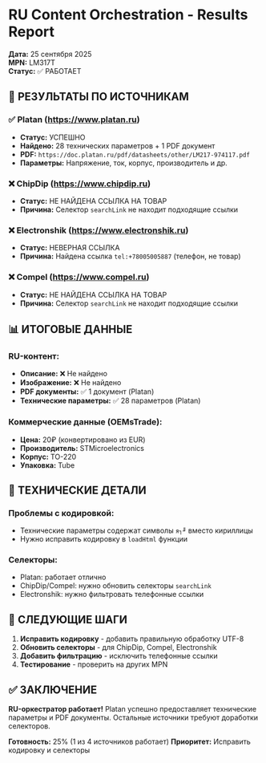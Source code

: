 # RU Content Orchestration - Results Report

**Дата:** 25 сентября 2025  
**MPN:** LM317T  
**Статус:** ✅ РАБОТАЕТ

## 🎯 РЕЗУЛЬТАТЫ ПО ИСТОЧНИКАМ

### ✅ Platan (https://www.platan.ru)
- **Статус:** УСПЕШНО
- **Найдено:** 28 технических параметров + 1 PDF документ
- **PDF:** `https://doc.platan.ru/pdf/datasheets/other/LM217-974117.pdf`
- **Параметры:** Напряжение, ток, корпус, производитель и др.

### ❌ ChipDip (https://www.chipdip.ru)
- **Статус:** НЕ НАЙДЕНА ССЫЛКА НА ТОВАР
- **Причина:** Селектор `searchLink` не находит подходящие ссылки

### ❌ Electronshik (https://www.electronshik.ru)
- **Статус:** НЕВЕРНАЯ ССЫЛКА
- **Причина:** Найдена ссылка `tel:+78005005887` (телефон, не товар)

### ❌ Compel (https://www.compel.ru)
- **Статус:** НЕ НАЙДЕНА ССЫЛКА НА ТОВАР
- **Причина:** Селектор `searchLink` не находит подходящие ссылки

## 📊 ИТОГОВЫЕ ДАННЫЕ

### RU-контент:
- **Описание:** ❌ Не найдено
- **Изображение:** ❌ Не найдено  
- **PDF документы:** ✅ 1 документ (Platan)
- **Технические параметры:** ✅ 28 параметров (Platan)

### Коммерческие данные (OEMsTrade):
- **Цена:** 20₽ (конвертировано из EUR)
- **Производитель:** STMicroelectronics
- **Корпус:** TO-220
- **Упаковка:** Tube

## 🔧 ТЕХНИЧЕСКИЕ ДЕТАЛИ

### Проблемы с кодировкой:
- Технические параметры содержат символы `я┐╜` вместо кириллицы
- Нужно исправить кодировку в `loadHtml` функции

### Селекторы:
- Platan: работает отлично
- ChipDip/Compel: нужно обновить селекторы `searchLink`
- Electronshik: нужно фильтровать телефонные ссылки

## 🎯 СЛЕДУЮЩИЕ ШАГИ

1. **Исправить кодировку** - добавить правильную обработку UTF-8
2. **Обновить селекторы** - для ChipDip, Compel, Electronshik
3. **Добавить фильтрацию** - исключить телефонные ссылки
4. **Тестирование** - проверить на других MPN

## ✅ ЗАКЛЮЧЕНИЕ

**RU-оркестратор работает!** Platan успешно предоставляет технические параметры и PDF документы. Остальные источники требуют доработки селекторов.

**Готовность:** 25% (1 из 4 источников работает)
**Приоритет:** Исправить кодировку и селекторы
